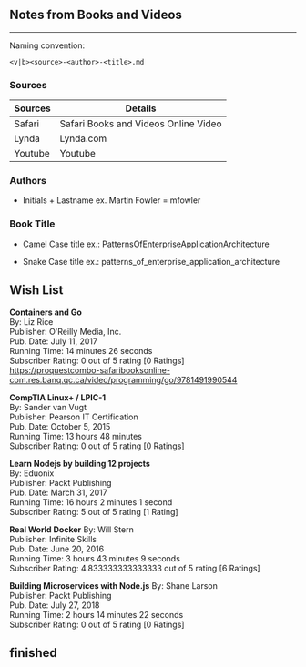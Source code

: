 ## Notes from Books and Videos
-----------------
Naming convention:
```
<v|b><source>-<author>-<title>.md
```

### Sources

| Sources   | Details                                          |
|-----------|------------                                      |
|Safari           | Safari Books and Videos Online Video       |
|Lynda            | Lynda.com                                  |
|Youtube          | Youtube                                    |          
### Authors
- Initials + Lastname
ex. Martin Fowler = mfowler

### Book Title
- Camel Case title ex.: PatternsOfEnterpriseApplicationArchitecture

- Snake Case title ex.: 
patterns_of_enterprise_application_architecture


## Wish List

**Containers and Go**  
By: Liz Rice   
Publisher: O'Reilly Media, Inc.  
Pub. Date: July 11, 2017  
Running Time: 14 minutes 26 seconds  
Subscriber Rating: 0 out of 5 rating [0 Ratings]  
https://proquestcombo-safaribooksonline-com.res.banq.qc.ca/video/programming/go/9781491990544 

**CompTIA Linux+ / LPIC-1**  
By: Sander van Vugt  
Publisher: Pearson IT Certification  
Pub. Date: October 5, 2015  
Running Time: 13 hours 48 minutes  
Subscriber Rating: 0 out of 5 rating [0 Ratings]  


**Learn Nodejs by building 12 projects**  
By: Eduonix  
Publisher: Packt Publishing  
Pub. Date: March 31, 2017  
Running Time: 16 hours 2 minutes 1 second  
Subscriber Rating: 5 out of 5 rating [1 Rating]  

**Real World Docker**
By: Will Stern  
Publisher: Infinite Skills  
Pub. Date: June 20, 2016  
Running Time: 3 hours 43 minutes 9 seconds  
Subscriber Rating: 4.833333333333333 out of 5 rating [6 Ratings]

**Building Microservices with Node.js**
By: Shane Larson  
Publisher: Packt Publishing  
Pub. Date: July 27, 2018  
Running Time: 2 hours 14 minutes 22 seconds  
Subscriber Rating: 0 out of 5 rating [0 Ratings]

## finished